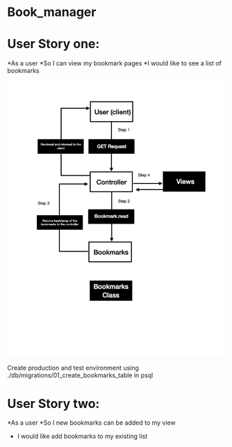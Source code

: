 # Book_manager


# User Story one:
*As a user
*So I can view my bookmark pages
*I would like to see a list of bookmarks

![Bookmark manager domain model](./Domainmodel_userstory1.png)

Create production and test environment using ./db/migrations/01_create_bookmarks_table in psql

# User Story two:

*As a user
*So I new bookmarks can be added to my view
* I would like add bookmarks to my existing list
